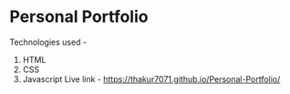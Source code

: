 # Personal Portfolio 
Technologies used - 
1. HTML
2. CSS
3. Javascript
Live link - https://thakur7071.github.io/Personal-Portfolio/
